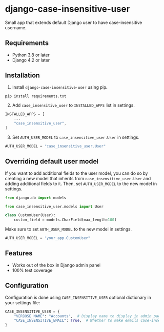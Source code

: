 # django-case-insensitive-user
Small app that extends default Django user to have case-insensitive username.

## Requirements
- Python 3.8 or later
- Django 4.2 or later

## Installation
1. Install `django-case-insensitive-user` using pip.
```bash
pip install requirements.txt
```
2. Add `case_insensitive_user` to `INSTALLED_APPS` list in settings.
```python
INSTALLED_APPS = [
    ...
    "case_insensitive_user",
]
```
3. Set `AUTH_USER_MODEL` to `case_insensitive_user.User` in settings.
```python
AUTH_USER_MODEL = "case_insensitive_user.User"
```

## Overriding default user model
If you want to add additional fields to the user model, you can do so by creating a new model that inherits from `case_insensitive_user.User` and adding additional fields to it. Then, set `AUTH_USER_MODEL` to the new model in settings.

```python
from django.db import models

from case_insensitive_user.models import User

class CustomUser(User):
    custom_field = models.CharField(max_length=100)
```

Make sure to set `AUTH_USER_MODEL` to the new model in settings.
```python
AUTH_USER_MODEL = "your_app.CustomUser"
```

## Features
- Works out of the box in Django admin panel
- 100% test coverage

## Configuration
Configuration is done using `CASE_INSENSITIVE_USER` optional dictionary in your settings file:
```python
CASE_INSENSITIVE_USER = {
    "VERBOSE_NAME": "Accounts",  # Display name to display in admin page for this app
    "CASE_INSENSITIVE_EMAIL": True,  # Whether to make emails case-insensitive too, False by default
}
```
